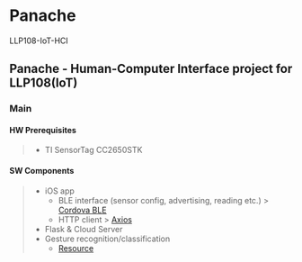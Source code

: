 # Panache
LLP108-IoT-HCI 


## Panache - Human-Computer Interface project for LLP108(IoT)

### Main
#### HW Prerequisites
> - TI SensorTag CC2650STK

#### SW Components
> - iOS app 
>   - BLE interface (sensor config, advertising, reading etc.) > [Cordova BLE](https://github.com/don/cordova-plugin-ble-central#write)
>   - HTTP client > [Axios](https://github.com/axios/axios)
> - Flask & Cloud Server
> - Gesture recognition/classification 
>   - [Resource](https://www.researchgate.net/publication/221601229_Gesture_Recognition_with_a_3-D_Accelerometer)


